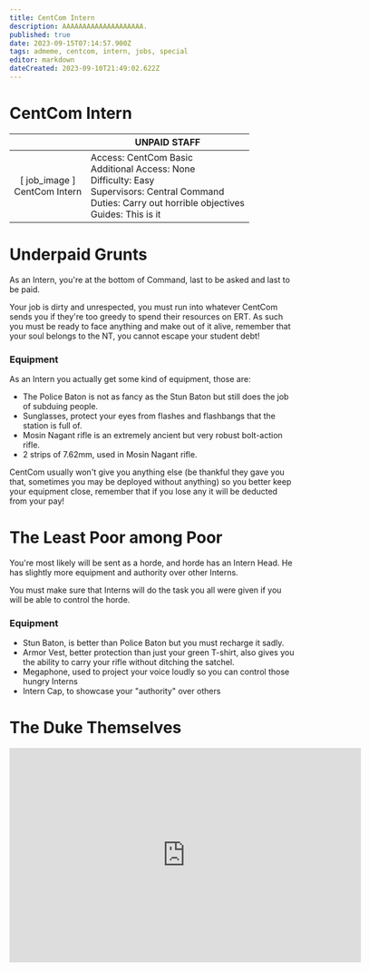 ```yaml
---
title: CentCom Intern
description: AAAAAAAAAAAAAAAAAAAA.
published: true
date: 2023-09-15T07:14:57.900Z
tags: admeme, centcom, intern, jobs, special
editor: markdown
dateCreated: 2023-09-10T21:49:02.622Z
---
```


# CentCom Intern

| | UNPAID STAFF |
|:---:|-----|
| \[ job_image ]<br>CentCom Intern | Access: CentCom Basic<br>Additional Access: None<br>Difficulty: Easy<br>Supervisors: Central Command<br>Duties: Carry out horrible objectives<br>Guides: This is it|

# Underpaid Grunts

As an Intern, you're at the bottom of Command, last to be asked and last to be paid.

Your job is dirty and unrespected, you must run into whatever CentCom sends you if they're too greedy to spend their resources on ERT. As such you must be ready to face anything and make out of it alive, remember that your soul belongs to the NT, you cannot escape your student debt!

### Equipment

As an Intern you actually get some kind of equipment, those are:

- The Police Baton is not as fancy as the Stun Baton but still does the job of subduing people.
- Sunglasses, protect your eyes from flashes and flashbangs that the station is full of.
- Mosin Nagant rifle is an extremely ancient but very robust bolt-action rifle.
- 2 strips of 7.62mm, used in Mosin Nagant rifle.

CentCom usually won't give you anything else (be thankful they gave you that, sometimes you may be deployed without anything) so you better keep your equipment close, remember that if you lose any it will be deducted from your pay! 

# The Least Poor among Poor

You're most likely will be sent as a horde, and horde has an Intern Head. He has slightly more equipment and authority over other Interns.

You must make sure that Interns will do the task you all were given if you will be able to control the horde.

### Equipment

- Stun Baton, is better than Police Baton but you must recharge it sadly.
- Armor Vest, better protection than just your green T-shirt, also gives you the ability to carry your rifle without ditching the satchel.
- Megaphone, used to project your voice loudly so you can control those hungry Interns
- Intern Cap, to showcase your "authority" over others

# The Duke Themselves
<iframe src="https://player.twitch.tv/?channel=thedukeofook&parent=wiki.monkestation.com" frameborder="0" allowfullscreen="true" scrolling="no" height="378" width="620"></iframe>